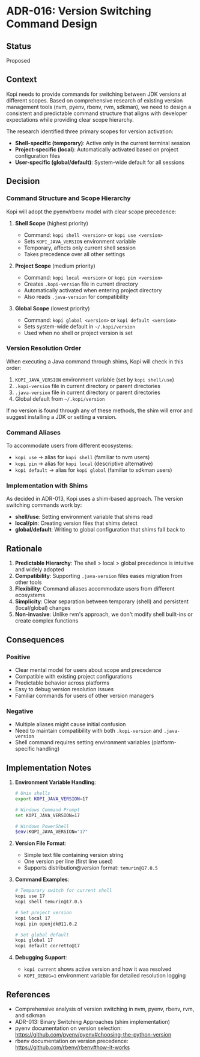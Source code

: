 # ADR-016: Version Switching Command Design

## Status
Proposed

## Context
Kopi needs to provide commands for switching between JDK versions at different scopes. Based on comprehensive research of existing version management tools (nvm, pyenv, rbenv, rvm, sdkman), we need to design a consistent and predictable command structure that aligns with developer expectations while providing clear scope hierarchy.

The research identified three primary scopes for version activation:
- **Shell-specific (temporary)**: Active only in the current terminal session
- **Project-specific (local)**: Automatically activated based on project configuration files
- **User-specific (global/default)**: System-wide default for all sessions

## Decision

### Command Structure and Scope Hierarchy

Kopi will adopt the pyenv/rbenv model with clear scope precedence:

1. **Shell Scope** (highest priority)
   - Command: `kopi shell <version>` or `kopi use <version>`
   - Sets `KOPI_JAVA_VERSION` environment variable
   - Temporary, affects only current shell session
   - Takes precedence over all other settings

2. **Project Scope** (medium priority)
   - Command: `kopi local <version>` or `kopi pin <version>`
   - Creates `.kopi-version` file in current directory
   - Automatically activated when entering project directory
   - Also reads `.java-version` for compatibility

3. **Global Scope** (lowest priority)
   - Command: `kopi global <version>` or `kopi default <version>`
   - Sets system-wide default in `~/.kopi/version`
   - Used when no shell or project version is set

### Version Resolution Order

When executing a Java command through shims, Kopi will check in this order:
1. `KOPI_JAVA_VERSION` environment variable (set by `kopi shell/use`)
2. `.kopi-version` file in current directory or parent directories
3. `.java-version` file in current directory or parent directories
4. Global default from `~/.kopi/version`

If no version is found through any of these methods, the shim will error and suggest installing a JDK or setting a version.

### Command Aliases

To accommodate users from different ecosystems:
- `kopi use` → alias for `kopi shell` (familiar to nvm users)
- `kopi pin` → alias for `kopi local` (descriptive alternative)
- `kopi default` → alias for `kopi global` (familiar to sdkman users)

### Implementation with Shims

As decided in ADR-013, Kopi uses a shim-based approach. The version switching commands work by:
- **shell/use**: Setting environment variable that shims read
- **local/pin**: Creating version files that shims detect
- **global/default**: Writing to global configuration that shims fall back to

## Rationale

1. **Predictable Hierarchy**: The shell > local > global precedence is intuitive and widely adopted
2. **Compatibility**: Supporting `.java-version` files eases migration from other tools
3. **Flexibility**: Command aliases accommodate users from different ecosystems
4. **Simplicity**: Clear separation between temporary (shell) and persistent (local/global) changes
5. **Non-invasive**: Unlike rvm's approach, we don't modify shell built-ins or create complex functions

## Consequences

### Positive
- Clear mental model for users about scope and precedence
- Compatible with existing project configurations
- Predictable behavior across platforms
- Easy to debug version resolution issues
- Familiar commands for users of other version managers

### Negative
- Multiple aliases might cause initial confusion
- Need to maintain compatibility with both `.kopi-version` and `.java-version`
- Shell command requires setting environment variables (platform-specific handling)

## Implementation Notes

1. **Environment Variable Handling**:
   ```bash
   # Unix shells
   export KOPI_JAVA_VERSION=17
   
   # Windows Command Prompt
   set KOPI_JAVA_VERSION=17
   
   # Windows PowerShell
   $env:KOPI_JAVA_VERSION="17"
   ```

2. **Version File Format**:
   - Simple text file containing version string
   - One version per line (first line used)
   - Supports distribution@version format: `temurin@17.0.5`

3. **Command Examples**:
   ```bash
   # Temporary switch for current shell
   kopi use 17
   kopi shell temurin@17.0.5
   
   # Set project version
   kopi local 17
   kopi pin openjdk@11.0.2
   
   # Set global default
   kopi global 17
   kopi default corretto@17
   ```

4. **Debugging Support**:
   - `kopi current` shows active version and how it was resolved
   - `KOPI_DEBUG=1` environment variable for detailed resolution logging

## References
- Comprehensive analysis of version switching in nvm, pyenv, rbenv, rvm, and sdkman
- ADR-013: Binary Switching Approaches (shim implementation)
- pyenv documentation on version selection: https://github.com/pyenv/pyenv#choosing-the-python-version
- rbenv documentation on version precedence: https://github.com/rbenv/rbenv#how-it-works